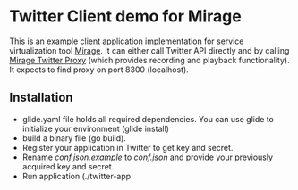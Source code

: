 # Twitter Client demo for Mirage

This is an example client application implementation for service virtualization tool [Mirage](https://github.com/SpectoLabs/mirage). 
It can either call Twitter API directly and by calling [Mirage Twitter Proxy](https://github.com/SpectoLabs/twitter-proxy)
(which provides recording and playback functionality). It expects to find proxy on port 8300 (localhost).
  
 
## Installation

* glide.yaml file holds all required dependencies. You can use glide to initialize your environment (glide install)  
* build a binary file (go build).
* Register your application in Twitter to get key and secret.
* Rename _conf.json.example_ to _conf.json_ and provide your previously acquired key and secret.
* Run application (./twitter-app

